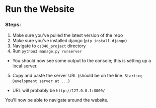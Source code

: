 # Run the Website

### Steps:

1. Make sure you've pulled the latest version of the repo
2. Make sure you've installed django (`pip install django`)
3. Navigate to `cs340_project` directory
4. Run `python3 manage.py runserver`
  - You should now see some output to the console; this is setting up a local server.
5. Copy and paste the server URL (should be on the line: `Starting Development server at ...`)
  - URL will probably be `http://127.0.0.1:8000/`

You'll now be able to navigate around the website.
